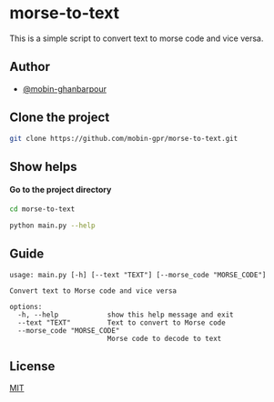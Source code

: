 # morse-to-text

This is a simple script to convert text to morse code and vice versa.

## Author

- [@mobin-ghanbarpour](https://github.com/mobin-gpr/)


## Clone the project

```bash
git clone https://github.com/mobin-gpr/morse-to-text.git
```


## Show helps

#### Go to the project directory

```bash
cd morse-to-text
```

```bash
python main.py --help
```

## Guide


```text
usage: main.py [-h] [--text "TEXT"] [--morse_code "MORSE_CODE"]

Convert text to Morse code and vice versa

options:
  -h, --help            show this help message and exit
  --text "TEXT"         Text to convert to Morse code
  --morse_code "MORSE_CODE"
                        Morse code to decode to text
```


## License

[MIT](https://choosealicense.com/licenses/mit/)
